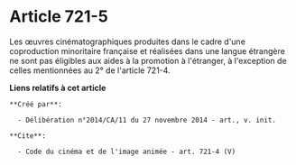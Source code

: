 # Article 721-5

Les œuvres cinématographiques produites dans le cadre d'une coproduction minoritaire française et réalisées dans une langue
étrangère ne sont pas éligibles aux aides à la promotion à l'étranger, à l'exception de celles mentionnées au 2° de l'article
721-4.

**Liens relatifs à cet article**

	**Créé par**:

	  - Délibération n°2014/CA/11 du 27 novembre 2014 - art., v. init.

	**Cite**:

	  - Code du cinéma et de l'image animée - art. 721-4 (V)

